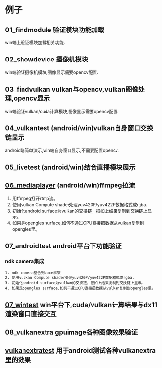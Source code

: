 # 例子

## 01_findmodule 验证模块功能加载

win端上验证模块加载相关功能.

## 02_showdevice 摄像机模块

win端验证摄像机模块,图像显示需要opencv配置.

## 03_findvulkan vulkan与opencv,vulkan图像处理,opencv显示

win端验证vulkan/cuda计算模块,图像显示需要opencv配置.

## 04_vulkantest (android/win)vulkan自身窗口交换链显示

android端简单演示,win端自身窗口显示,不需要配置opencv.

## 05_livetest (android/win)结合直播模块展示

## [06_mediaplayer](https://zhuanlan.zhihu.com/p/302285687) (android/win)ffmpeg拉流

1. 用ffmpeg打开rtmp流。
2. 使用vulkan Compute shader处理yuv420P/yuv422P数据格式成rgba.
3. 初始化android surface为vulkan的交换链，把如上结果复制到交换链上显示。
4. 如果是opengles surface,如何不通过CPU直接把数据从vulkan复制到opengles里。

## 07_androidtest android平台下功能验证

### ndk camera集成

    1. ndk camera整合到aoce框架
    2. 使用vulkan Compute shader处理yuv420P/yuv422P数据格式成rgba.
    3. 初始化android surface为vulkan的交换链，把如上结果复制到交换链上显示。
    4. 如果是opengles surface,如何不通过CPU直接把数据从vulkan复制到opengles里。

## [07_wintest](https://zhuanlan.zhihu.com/p/349534525) win平台下,cuda/vulkan计算结果与dx11渲染窗口直接交互

## 08_vulkanextra gpuimage各种图像效果验证

## [vulkanextratest](https://zhuanlan.zhihu.com/p/348824878) 用于android测试各种vulkanextra里的效果
